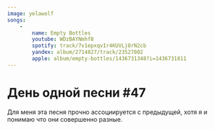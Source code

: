 ```yaml
---
image: yelawolf
songs:
    -
        name: Empty Bottles
        youtube: WDzBAYNmhf8
        spotify: track/7v1epxqvIr4KUVLj8rN2cb
        yandex: album/2714827/track/23527802
        apple: album/empty-bottles/1436731348?i=1436731811
---
```

# День одной песни #47

Для меня эта песня прочно ассоциируется с предыдущей,
хотя я и понимаю что они совершенно разные.